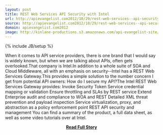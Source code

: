 ```yaml
---
layout: post
title: REST Web Services API Security with Intel
url: http://apievangelist.com2012/10/29/rest-web-services--api-security-with-intel/
source: http://apievangelist.com2012/10/29/rest-web-services--api-security-with-intel/
domain: apievangelist.com2012
image: http://kinlane-productions.s3.amazonaws.com/api-evangelist-site/blog/Intel-IESG-Logo.png
---
```

{% include JB/setup %}<p>When it comes to API service providers, there is one brand that I would say is widely known, but when we are talking about APIs, often gets overlooked.That company is Intel.In addition to a whole suite of SOA and Cloud Middleware, all with an emphasis on security--Intel has a REST Web Services Gateway.This provides a simple solution to the number concern I get from potential API owners: How do I secure my API?The Intel REST Web Services Gateway provides: Invoke Security Token Service credential mapping or validation Ensure throttling and SLAs by REST service Extend Enterprise audit and compliance to WOA and REST Detailed XML threat prevention and payload inspection Service virtualization, proxy, and abstraction as a policy enforcement point REST API security and management You can find a summary of the product, a full data sheet, as well as some video tutorials over at Intel.</p>
<center><p><a href="http://apievangelist.com2012/10/29/rest-web-services--api-security-with-intel/" style='padding:25px; font-sze:18px; font-weight: bold;'>Read Full Story</a></p></center>
